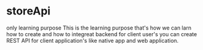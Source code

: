 # storeApi
only learning purpose
This is the learning purpose that's how we can larn how to create and how to integreat backend for client user's you can create REST API for client application's 
like native app and web application.
